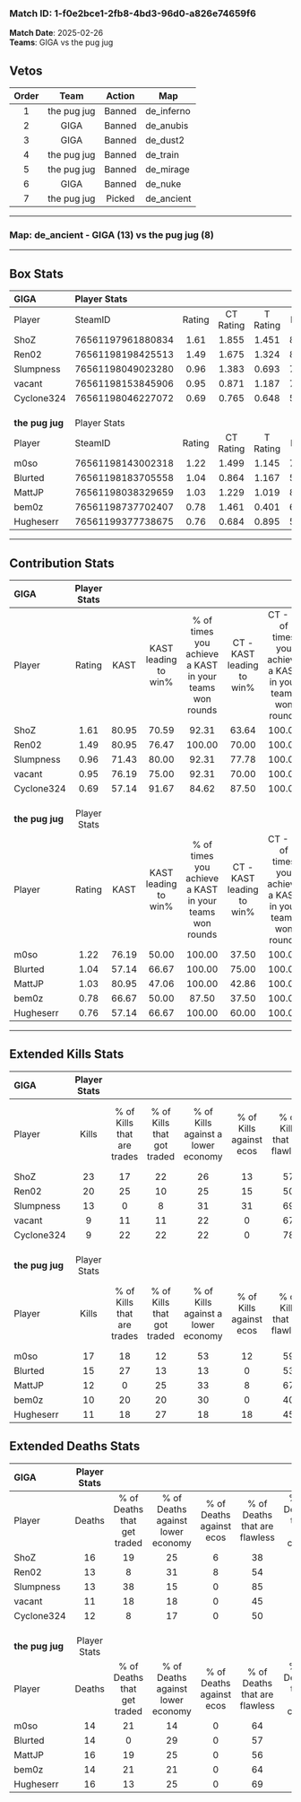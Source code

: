 ### Match ID: 1-f0e2bce1-2fb8-4bd3-96d0-a826e74659f6  
**Match Date**: 2025-02-26  
**Teams**: GIGA vs the pug jug  

## Vetos  

| Order | Team | Action | Map |
| :---: | :--: | :----: | --- |
| 1 | the pug jug | Banned | de_inferno |
| 2 | GIGA | Banned | de_anubis |
| 3 | GIGA | Banned | de_dust2 |
| 4 | the pug jug | Banned | de_train |
| 5 | the pug jug | Banned | de_mirage |
| 6 | GIGA | Banned | de_nuke |
| 7 | the pug jug | Picked | de_ancient |

---  

### **Map**: de_ancient - GIGA (13) vs the pug jug (8)  
---  

## Box Stats  

| **GIGA**        | Player Stats      |        |           |          |       |       |       |         |        |      |     |
| :- | :- | :-: | :-: | :-: | :-: | :-: | :-: | :-: | :-: | :-: | :-: |
| Player          | SteamID           | Rating | CT Rating | T Rating | KAST  |  ADR  | Kills | Assists | Deaths | K/D  | HS% |
| ShoZ            | 76561197961880834 |  1.61  |   1.855   |  1.451   | 80.95 | 117.2 |  23   |    8    |   16   | 1.44 | 43  |
| Ren02           | 76561198198425513 |  1.49  |   1.675   |  1.324   | 80.95 | 96.8  |  20   |    8    |   13   | 1.54 | 35  |
| Slumpness       | 76561198049023280 |  0.96  |   1.383   |  0.693   | 71.43 | 53.9  |  13   |    0    |   13   | 1.00 | 38  |
| vacant          | 76561198153845906 |  0.95  |   0.871   |  1.187   | 76.19 | 65.0  |   9   |    8    |   11   | 0.82 | 55  |
| Cyclone324      | 76561198046227072 |  0.69  |   0.765   |  0.648   | 57.14 | 41.9  |   9   |    2    |   12   | 0.75 | 55  |
|                 |                   |        |           |          |       |       |       |         |        |      |     |
|                 |                   |        |           |          |       |       |       |         |        |      |     |
|                 |                   |        |           |          |       |       |       |         |        |      |     |
| **the pug jug** | Player Stats      |        |           |          |       |       |       |         |        |      |     |
| Player          | SteamID           | Rating | CT Rating | T Rating | KAST  |  ADR  | Kills | Assists | Deaths | K/D  | HS% |
| m0so            | 76561198143002318 |  1.22  |   1.499   |  1.145   | 76.19 | 73.4  |  17   |    5    |   14   | 1.21 | 23  |
| Blurted         | 76561198183705558 |  1.04  |   0.864   |  1.167   | 57.14 | 89.7  |  15   |    2    |   14   | 1.07 | 86  |
| MattJP          | 76561198038329659 |  1.03  |   1.229   |  1.019   | 80.95 | 80.9  |  12   |    7    |   16   | 0.75 | 50  |
| bem0z           | 76561198737702407 |  0.78  |   1.461   |  0.401   | 66.67 | 51.0  |  10   |    2    |   14   | 0.71 | 60  |
| Hugheserr       | 76561199377738675 |  0.76  |   0.684   |  0.895   | 57.14 | 67.4  |  11   |    4    |   16   | 0.69 | 36  |
---  

## Contribution Stats  

| **GIGA**        | Player Stats |       |                      |                                                        |                           |                                                             |                          |                                                            |
| :- | :-: | :-: | :-: | :-: | :-: | :-: | :-: | :-: |
| Player          |    Rating    | KAST  | KAST leading to win% | % of times you achieve a KAST in your teams won rounds | CT - KAST leading to win% | CT - % of times you achieve a KAST in your teams won rounds | T - KAST leading to win% | T - % of times you achieve a KAST in your teams won rounds |
| ShoZ            |     1.61     | 80.95 |        70.59         |                         92.31                          |           63.64           |                           100.00                            |          83.33           |                           83.33                            |
| Ren02           |     1.49     | 80.95 |        76.47         |                         100.00                         |           70.00           |                           100.00                            |          85.71           |                           100.00                           |
| Slumpness       |     0.96     | 71.43 |        80.00         |                         92.31                          |           77.78           |                           100.00                            |          83.33           |                           83.33                            |
| vacant          |     0.95     | 76.19 |        75.00         |                         92.31                          |           70.00           |                           100.00                            |          83.33           |                           83.33                            |
| Cyclone324      |     0.69     | 57.14 |        91.67         |                         84.62                          |           87.50           |                           100.00                            |          100.00          |                           66.67                            |
|                 |              |       |                      |                                                        |                           |                                                             |                          |                                                            |
|                 |              |       |                      |                                                        |                           |                                                             |                          |                                                            |
|                 |              |       |                      |                                                        |                           |                                                             |                          |                                                            |
| **the pug jug** | Player Stats |       |                      |                                                        |                           |                                                             |                          |                                                            |
| Player          |    Rating    | KAST  | KAST leading to win% | % of times you achieve a KAST in your teams won rounds | CT - KAST leading to win% | CT - % of times you achieve a KAST in your teams won rounds | T - KAST leading to win% | T - % of times you achieve a KAST in your teams won rounds |
| m0so            |     1.22     | 76.19 |        50.00         |                         100.00                         |           37.50           |                           100.00                            |          62.50           |                           100.00                           |
| Blurted         |     1.04     | 57.14 |        66.67         |                         100.00                         |           75.00           |                           100.00                            |          62.50           |                           100.00                           |
| MattJP          |     1.03     | 80.95 |        47.06         |                         100.00                         |           42.86           |                           100.00                            |          50.00           |                           100.00                           |
| bem0z           |     0.78     | 66.67 |        50.00         |                         87.50                          |           37.50           |                           100.00                            |          66.67           |                           80.00                            |
| Hugheserr       |     0.76     | 57.14 |        66.67         |                         100.00                         |           60.00           |                           100.00                            |          71.43           |                           100.00                           |
---  

## Extended Kills Stats  

| **GIGA**        | Player Stats |                            |                            |                                    |                         |                              |                                 |                                       |                    |           |
| :- | :-: | :-: | :-: | :-: | :-: | :-: | :-: | :-: | :-: | :-: |
| Player          |    Kills     | % of Kills that are trades | % of Kills that got traded | % of Kills against a lower economy | % of Kills against ecos | % of Kills that are flawless | % of Kills that are close duels | % of Kills that are assisted by flash | Pistol Round Kills | AWP Kills |
| ShoZ            |      23      |             17             |             22             |                 26                 |           13            |              57              |                4                |                   4                   |         4          |     0     |
| Ren02           |      20      |             25             |             10             |                 25                 |           15            |              50              |               15                |                   5                   |         3          |     0     |
| Slumpness       |      13      |             0              |             8              |                 31                 |           31            |              69              |                0                |                   0                   |         3          |     6     |
| vacant          |      9       |             11             |             11             |                 22                 |            0            |              67              |                0                |                  11                   |         0          |     0     |
| Cyclone324      |      9       |             22             |             22             |                 22                 |            0            |              78              |                0                |                   0                   |         0          |     0     |
|                 |              |                            |                            |                                    |                         |                              |                                 |                                       |                    |           |
|                 |              |                            |                            |                                    |                         |                              |                                 |                                       |                    |           |
|                 |              |                            |                            |                                    |                         |                              |                                 |                                       |                    |           |
| **the pug jug** | Player Stats |                            |                            |                                    |                         |                              |                                 |                                       |                    |           |
| Player          |    Kills     | % of Kills that are trades | % of Kills that got traded | % of Kills against a lower economy | % of Kills against ecos | % of Kills that are flawless | % of Kills that are close duels | % of Kills that are assisted by flash | Pistol Round Kills | AWP Kills |
| m0so            |      17      |             18             |             12             |                 53                 |           12            |              59              |                0                |                   0                   |         1          |     4     |
| Blurted         |      15      |             27             |             13             |                 13                 |            0            |              53              |                7                |                   0                   |         1          |     0     |
| MattJP          |      12      |             0              |             25             |                 33                 |            8            |              67              |                0                |                   0                   |         0          |     0     |
| bem0z           |      10      |             20             |             20             |                 30                 |            0            |              40              |                0                |                   0                   |         2          |     0     |
| Hugheserr       |      11      |             18             |             27             |                 18                 |           18            |              45              |                9                |                   0                   |         0          |     0     |
## Extended Deaths Stats  

| **GIGA**        | Player Stats |                             |                                   |                          |                               |                            |                           |               |
| :- | :-: | :-: | :-: | :-: | :-: | :-: | :-: | :-: |
| Player          |    Deaths    | % of Deaths that get traded | % of Deaths against lower economy | % of Deaths against ecos | % of Deaths that are flawless | % of Deaths that are close | % of Deaths while blinded | Deaths to AWP |
| ShoZ            |      16      |             19              |                25                 |            6             |              38               |             6              |             0             |       1       |
| Ren02           |      13      |              8              |                31                 |            8             |              54               |             0              |             0             |       1       |
| Slumpness       |      13      |             38              |                15                 |            0             |              85               |             0              |             0             |       0       |
| vacant          |      11      |             18              |                18                 |            0             |              45               |             0              |             0             |       0       |
| Cyclone324      |      12      |              8              |                17                 |            0             |              50               |             8              |             0             |       2       |
|                 |              |                             |                                   |                          |                               |                            |                           |               |
|                 |              |                             |                                   |                          |                               |                            |                           |               |
|                 |              |                             |                                   |                          |                               |                            |                           |               |
| **the pug jug** | Player Stats |                             |                                   |                          |                               |                            |                           |               |
| Player          |    Deaths    | % of Deaths that get traded | % of Deaths against lower economy | % of Deaths against ecos | % of Deaths that are flawless | % of Deaths that are close | % of Deaths while blinded | Deaths to AWP |
| m0so            |      14      |             21              |                14                 |            0             |              64               |             0              |             0             |       1       |
| Blurted         |      14      |              0              |                29                 |            0             |              57               |             7              |             7             |       2       |
| MattJP          |      16      |             19              |                25                 |            0             |              56               |             0              |             6             |       0       |
| bem0z           |      14      |             21              |                21                 |            0             |              64               |             7              |             0             |       1       |
| Hugheserr       |      16      |             13              |                25                 |            0             |              69               |             13             |             6             |       2       |

